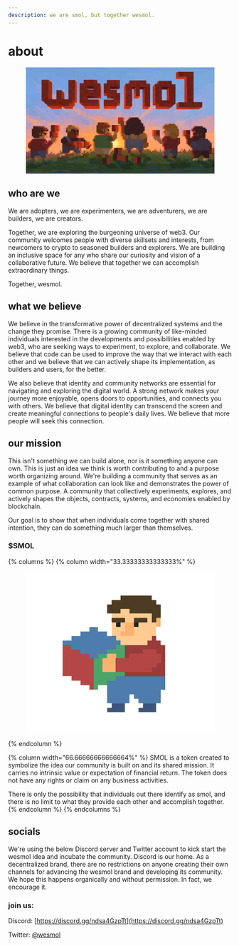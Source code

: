 ```yaml
---
description: we are smol, but together wesmol.
---
```


# about

<figure><img src=".gitbook/assets/wesmol_1920x1080px.png" alt=""><figcaption></figcaption></figure>

## who are we

We are adopters, we are experimenters, we are adventurers, we are builders, we are creators.

Together, we are exploring the burgeoning universe of web3. Our community welcomes people with diverse skillsets and interests, from newcomers to crypto to seasoned builders and explorers. We are building an inclusive space for any who share our curiosity and vision of a collaborative future. We believe that together we can accomplish extraordinary things.

Together, wesmol.

## what we believe

We believe in the transformative power of decentralized systems and the change they promise. There is a growing community of like-minded individuals interested in the developments and possibilities enabled by web3, who are seeking ways to experiment, to explore, and collaborate. We believe that code can be used to improve the way that we interact with each other and we believe that we can actively shape its implementation, as builders and users, for the better.

We also believe that identity and community networks are essential for navigating and exploring the digital world. A strong network makes your journey more enjoyable, opens doors to opportunities, and connects you with others. We believe that digital identity can transcend the screen and create meaningful connections to people's daily lives. We believe that more people will seek this connection.

## our mission

This isn't something we can build alone, nor is it something anyone can own. This is just an idea we think is worth contributing to and a purpose worth organizing around. We're building a community that serves as an example of what collaboration can look like and demonstrates the power of common purpose. A community that collectively experiments, explores, and actively shapes the objects, contracts, systems, and economies enabled by blockchain.&#x20;

Our goal is to show that when individuals come together with shared intention, they can do something much larger than themselves.

### $SMOL&#x20;

{% columns %}
{% column width="33.33333333333333%" %}
<div align="center" data-full-width="true"><figure><img src=".gitbook/assets/my_wesmol_logo.png" alt=""><figcaption></figcaption></figure></div>
{% endcolumn %}

{% column width="66.66666666666664%" %}
SMOL is a token created to symbolize the idea our community is built on and its shared mission. It carries no intrinsic value or expectation of financial return. The token does not have any rights or claim on any business activities.

There is only the possibility that individuals out there identify as smol, and there is no limit to what they provide each other and accomplish together.
{% endcolumn %}
{% endcolumns %}

## socials

We're using the below Discord server and Twitter account to kick start the wesmol idea and incubate the community. Discord is our home. As a decentralized brand, there are no restrictions on anyone creating their own channels for advancing the wesmol brand and developing its community. We hope this happens organically and without permission. In fact, we encourage it.&#x20;

### join us:

Discord: [https://discord.gg/ndsa4GzpTt](https://discord.gg/ndsa4GzpTt)

Twitter: [@wesmol](https://x.com/wesmol)
